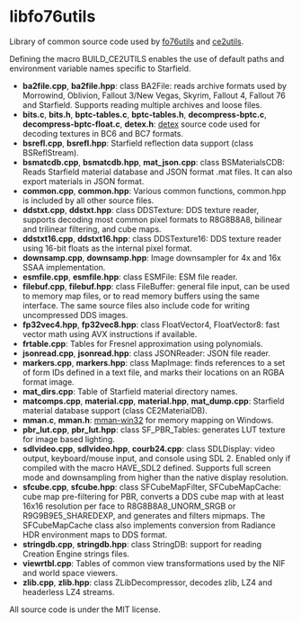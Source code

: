 # libfo76utils

Library of common source code used by [fo76utils](https://github.com/fo76utils/fo76utils) and [ce2utils](https://github.com/fo76utils/ce2utils).

Defining the macro BUILD\_CE2UTILS enables the use of default paths and environment variable names specific to Starfield.

* **ba2file.cpp**, **ba2file.hpp**: class BA2File: reads archive formats used by Morrowind, Oblivion, Fallout 3/New Vegas, Skyrim, Fallout 4, Fallout 76 and Starfield. Supports reading multiple archives and loose files.
* **bits.c**, **bits.h**, **bptc-tables.c**, **bptc-tables.h**, **decompress-bptc.c**, **decompress-bptc-float.c**, **detex.h**: [detex](https://github.com/hglm/detex) source code used for decoding textures in BC6 and BC7 formats.
* **bsrefl.cpp**, **bsrefl.hpp**: Starfield reflection data support (class BSReflStream).
* **bsmatcdb.cpp**, **bsmatcdb.hpp**, **mat_json.cpp**: class BSMaterialsCDB: Reads Starfield material database and JSON format .mat files. It can also export materials in JSON format.
* **common.cpp**, **common.hpp**: Various common functions, common.hpp is included by all other source files.
* **ddstxt.cpp**, **ddstxt.hpp**: class DDSTexture: DDS texture reader, supports decoding most common pixel formats to R8G8B8A8, bilinear and trilinear filtering, and cube maps.
* **ddstxt16.cpp**, **ddstxt16.hpp**: class DDSTexture16: DDS texture reader using 16-bit floats as the internal pixel format.
* **downsamp.cpp**, **downsamp.hpp**: Image downsampler for 4x and 16x SSAA implementation.
* **esmfile.cpp**, **esmfile.hpp**: class ESMFile: ESM file reader.
* **filebuf.cpp**, **filebuf.hpp**: class FileBuffer: general file input, can be used to memory map files, or to read memory buffers using the same interface. The same source files also include code for writing uncompressed DDS images.
* **fp32vec4.hpp**, **fp32vec8.hpp**: class FloatVector4, FloatVector8: fast vector math using AVX instructions if available.
* **frtable.cpp**: Tables for Fresnel approximation using polynomials.
* **jsonread.cpp**, **jsonread.hpp**: class JSONReader: JSON file reader.
* **markers.cpp**, **markers.hpp**: class MapImage: finds references to a set of form IDs defined in a text file, and marks their locations on an RGBA format image.
* **mat_dirs.cpp**: Table of Starfield material directory names.
* **matcomps.cpp**, **material.cpp**, **material.hpp**, **mat_dump.cpp**: Starfield material database support (class CE2MaterialDB).
* **mman.c**, **mman.h**: [mman-win32](https://github.com/alitrack/mman-win32) for memory mapping on Windows.
* **pbr_lut.cpp**, **pbr_lut.hpp**: class SF\_PBR\_Tables: generates LUT texture for image based lighting.
* **sdlvideo.cpp**, **sdlvideo.hpp**, **courb24.cpp**: class SDLDisplay: video output, keyboard/mouse input, and console using SDL 2. Enabled only if compiled with the macro HAVE\_SDL2 defined. Supports full screen mode and downsampling from higher than the native display resolution.
* **sfcube.cpp**, **sfcube.hpp**: class SFCubeMapFilter, SFCubeMapCache: cube map pre-filtering for PBR, converts a DDS cube map with at least 16x16 resolution per face to R8G8B8A8\_UNORM\_SRGB or R9G9B9E5\_SHAREDEXP, and generates and filters mipmaps. The SFCubeMapCache class also implements conversion from Radiance HDR environment maps to DDS format.
* **stringdb.cpp**, **stringdb.hpp**: class StringDB: support for reading Creation Engine strings files.
* **viewrtbl.cpp**: Tables of common view transformations used by the NIF and world space viewers.
* **zlib.cpp**, **zlib.hpp**: class ZLibDecompressor, decodes zlib, LZ4 and headerless LZ4 streams.

All source code is under the MIT license.

